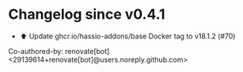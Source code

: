 # Changelog since v0.4.1
- ⬆️ Update ghcr.io/hassio-addons/base Docker tag to v18.1.2 (#70)

Co-authored-by: renovate[bot] <29139614+renovate[bot]@users.noreply.github.com> 
